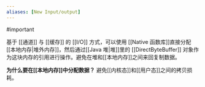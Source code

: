 ```yaml
---
aliases: [New Input/output]
---
```

#important

基于 [[通道]] 与 [[缓存]] 的 [[I/O]] 方式，可以使用 [[Native 函数库]]直接分配[[本地内存|堆外内存]]，然后通过[[Java 堆|堆]]里的 [[DirectByteBuffer]] 对象作为这块内存的引用进行操作。避免在堆和[[本地内存]]之间来回复制数据。

**为什么要在[[本地内存]]中分配数据？**
避免[[内核态]]和[[用户态]]之间的拷贝损耗。